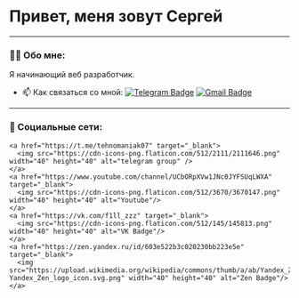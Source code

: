 # Привет, меня зовут Сергей
---

### :man_technologist: Обо мне:
 Я начинающий веб разработчик.
 
 - :mailbox: Как связаться со мной: [![Telegram Badge](https://img.shields.io/badge/-SergeiKazanin-blue?style=flat&logo=Telegram&logoColor=white)](https://t.me/SergeiKazanin76) [![Gmail Badge](https://img.shields.io/badge/-Gmail-red?style=flat&logo=Gmail&logoColor=white)](serega7667@gmail.com)

---

### 🤝 Социальные сети:
  <div id="badges">

    <a href="https://t.me/tehnomaniak07" target="_blank">
      <img src="https://cdn-icons-png.flaticon.com/512/2111/2111646.png" width="40" height="40" alt="telegram group" />
    </a>
    <a href="https://www.youtube.com/channel/UCbORpXVw1JNc0JYFSUqLWXA" target="_blank">
      <img src="https://cdn-icons-png.flaticon.com/512/3670/3670147.png" width="40" height="40" alt="Youtube"/>
    </a>
    <a href="https://vk.com/f1ll_zzz" target="_blank">
      <img src="https://cdn-icons-png.flaticon.com/512/145/145813.png" width="40" height="40" alt="VK Badge"/>
    </a>
    <a href="https://zen.yandex.ru/id/603e522b3c020230bb223e5e" target="_blank">
      <img src="https://upload.wikimedia.org/wikipedia/commons/thumb/a/ab/Yandex_Zen_logo_icon.svg/1024px-Yandex_Zen_logo_icon.svg.png" width="40" height="40" alt="Zen Badge"/>
    </a>
  </div>

